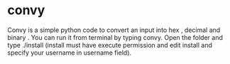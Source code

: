 # convy
Convy is a simple python code to convert an input into hex , decimal and binary . You can run it from terminal by typing convy. 
Open the folder and type ./install (install must have execute permission and edit install and specify your username in username field).
